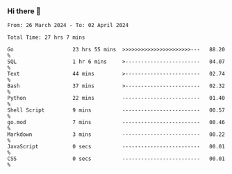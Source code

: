 ### Hi there 👋

<!--
**zhumeme/zhumeme** is a ✨ _special_ ✨ repository because its `README.md` (this file) appears on your GitHub profile.

Here are some ideas to get you started:

- 🔭 I’m currently working on ...
- 🌱 I’m currently learning ...
- 👯 I’m looking to collaborate on ...
- 🤔 I’m looking for help with ...
- 💬 Ask me about ...
- 📫 How to reach me: ...
- 😄 Pronouns: ...
- ⚡ Fun fact: ...
-->

<!--START_SECTION:waka-->

```all_time
From: 26 March 2024 - To: 02 April 2024

Total Time: 27 hrs 7 mins

Go                   23 hrs 55 mins  >>>>>>>>>>>>>>>>>>>>>>---   88.20 %
SQL                  1 hr 6 mins     >------------------------   04.07 %
Text                 44 mins         >------------------------   02.74 %
Bash                 37 mins         >------------------------   02.32 %
Python               22 mins         -------------------------   01.40 %
Shell Script         9 mins          -------------------------   00.57 %
go.mod               7 mins          -------------------------   00.46 %
Markdown             3 mins          -------------------------   00.22 %
JavaScript           0 secs          -------------------------   00.01 %
CSS                  0 secs          -------------------------   00.01 %
```

<!--END_SECTION:waka-->
